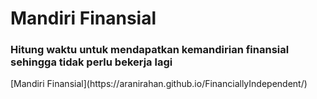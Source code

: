 # Mandiri Finansial

<h3>Hitung waktu untuk mendapatkan kemandirian finansial sehingga tidak perlu bekerja lagi</h3>
[Mandiri Finansial](https://aranirahan.github.io/FinanciallyIndependent/)
